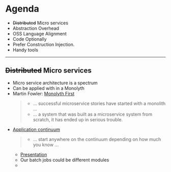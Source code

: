 # Agenda

* <s>Distributed</s> Micro services
* Abstraction Overhead
* OSS Language Alignment
* Code Optionally
* Prefer Construction Injection.
* Handy tools
  
---

## <s>Distributed</s> Micro services

* Micro service architecture is a spectrum
* Can be applied with in a Monolyth
* Martin Fowler: [Monolyth First](https://martinfowler.com/bliki/MonolithFirst.html)
  > * ... successful microservice stories have started with a monolith ...
  > * ... a system that was built as a microservice system from scratch, it has ended up in serious trouble.
* [Application continuum](http://www.appcontinuum.io/)
  > * ... start anywhere on the continuum depending on how much you know ...
  * [Presentation](http://deck.appcontinuum.io/assets/player/KeynoteDHTMLPlayer.html)
  * Our batch jobs could be different modules
  * 
